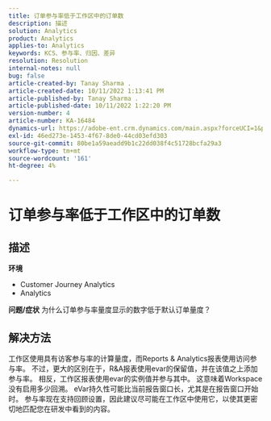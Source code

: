 ```yaml
---
title: 订单参与率低于工作区中的订单数
description: 描述
solution: Analytics
product: Analytics
applies-to: Analytics
keywords: KCS、参与率、归因、差异
resolution: Resolution
internal-notes: null
bug: false
article-created-by: Tanay Sharma .
article-created-date: 10/11/2022 1:13:41 PM
article-published-by: Tanay Sharma .
article-published-date: 10/11/2022 1:22:20 PM
version-number: 4
article-number: KA-16484
dynamics-url: https://adobe-ent.crm.dynamics.com/main.aspx?forceUCI=1&pagetype=entityrecord&etn=knowledgearticle&id=0e9ddf82-6649-ed11-bba2-0022480868ff
exl-id: 46ed273e-1453-4f67-8de0-44cd03efd303
source-git-commit: 80be1a59aeadd9b1c22dd038f4c51728bcfa29a3
workflow-type: tm+mt
source-wordcount: '161'
ht-degree: 4%

---
```


# 订单参与率低于工作区中的订单数

## 描述

<b>环境</b>
- Customer Journey Analytics
- Analytics



<b>问题/症状</b>
为什么订单参与率量度显示的数字低于默认订单量度？


## 解决方法


工作区使用具有访客参与率的计算量度，而Reports &amp; Analytics报表使用访问参与率。 不过，更大的区别在于，R&amp;A报表使用evar的保留值，并在该值之上添加参与率。 相反，工作区报表使用evar的实例值并参与其中。 这意味着Workspace没有启用多少回溯。 eVar持久性可能比当前报告窗口长，尤其是在报告窗口开始时。 参与率现在支持回顾设置，因此建议尽可能在工作区中使用它，以使其更密切地匹配您在研发中看到的内容。
